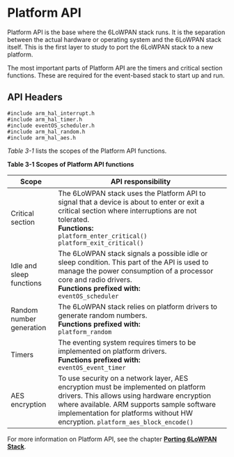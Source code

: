 # Platform API

Platform API is the base where the 6LoWPAN stack runs. It is the separation between the actual hardware or operating system and the 6LoWPAN stack itself. This is the first layer to study to port the 6LoWPAN stack to a new platform.

The most important parts of Platform API are the timers and critical section functions. These are required for the event-based stack to start up and run.

## API Headers

```
#include arm_hal_interrupt.h  
#include arm_hal_timer.h
#include eventOS_scheduler.h
#include arm_hal_random.h
#include arm_hal_aes.h
```

_Table 3-1_ lists the scopes of the Platform API functions.

**Table 3-1 Scopes of Platform API functions**


Scope|API responsibility
-----|------------------
Critical section|The 6LoWPAN stack uses the Platform API to signal that a device is about to enter or exit a critical section where interruptions are not tolerated.<br><b>Functions:</b><br><code>platform_enter_critical()</code><br><code>platform_exit_critical()</code>
Idle and sleep functions|The 6LoWPAN stack signals a possible idle or sleep condition. This part of the API is used to manage the power consumption of a processor core and radio drivers.<br><b>Functions prefixed with:</b><br><code>eventOS_scheduler</code>
Random number generation|The 6LoWPAN stack relies on platform drivers to generate random numbers.<br><b>Functions prefixed with:</b><br><code>platform_random</code>
Timers|The eventing system requires timers to be implemented on platform drivers.<br><b>Functions prefixed with:</b><br><code>eventOS_event_timer</code>
AES encryption|To use security on a network layer, AES encryption must be implemented on platform drivers. This allows using hardware encryption where available. ARM supports sample software implementation for platforms without HW encryption. <code>platform_aes_block_encode()</code>

For more information on Platform API, see the chapter [**Porting 6LoWPAN Stack**](16_API_porting.md).
